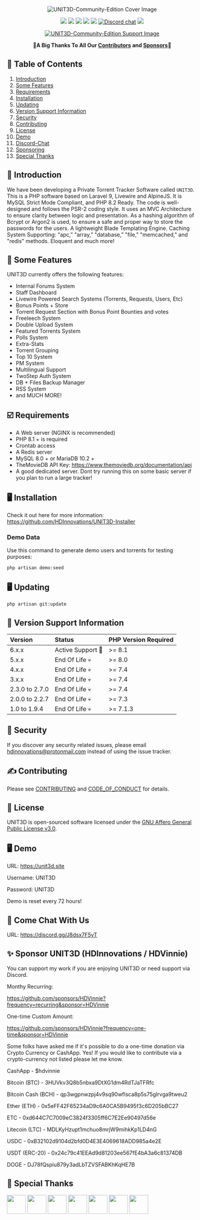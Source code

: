 <p align="center">
    <img src="https://i.postimg.cc/GpMQ3bj2/68747470733a2f2f692e706f7374696d672e63632f765a623674706e772f53637265656e2d53686f742d323032312d31302d.png" alt="UNIT3D-Community-Edition Cover Image">
</p>

<p align="center">
<a href="http://laravel.com"><img src="https://img.shields.io/badge/Laravel-10-f4645f.svg" /></a> 
<a href="https://github.com/HDInnovations/UNIT3D/blob/master/LICENSE"><img src="https://img.shields.io/badge/License-AGPL%20v3.0-yellow.svg" /></a>
<a href="https://github.com/HDInnovations/UNIT3D-Community-Edition/actions/workflows/lint.yml/badge.svg"><img src="https://github.com/HDInnovations/UNIT3D-Community-Edition/actions/workflows/lint.yml/badge.svg" /></a>
<a href="https://github.com/HDInnovations/UNIT3D-Community-Edition/actions/workflows/phpunit-test.yml/badge.svg"><img src="https://github.com/HDInnovations/UNIT3D-Community-Edition/actions/workflows/phpunit-test.yml/badge.svg" /></a>
<a href="https://github.com/HDInnovations/UNIT3D-Community-Edition/actions/workflows/compile-assets-test.yml/badge.svg"><img src="https://github.com/HDInnovations/UNIT3D-Community-Edition/actions/workflows/compile-assets-test.yml/badge.svg" /></a>
<a href="https://discord.gg/J8dsx7F5yT"><img alt="Discord chat" src="https://img.shields.io/badge/discord-Chat%20Now-a29bfe.svg" /></a>
<a href="http://makeapullrequest.com"><img src="https://img.shields.io/badge/PRs-welcome-brightgreen.svg"></a>
</p>

<a href=https://github.com/sponsors/HDVinnie>
<p align="center">
    <img src="https://i.postimg.cc/QMRRNgmV/support.png" alt="UNIT3D-Community-Edition Support Image">
</p>
</a>

<p align="center">
    🎉<b>A Big Thanks To All Our <a href="https://github.com/HDInnovations/UNIT3D-Community-Edition/graphs/contributors">Contributors</a> and <a href="https://github.com/sponsors/HDVinnie">Sponsors</a></b>🎉
</p>

## 📝 Table of Contents

1. [Introduction](#introduction)
2. [Some Features](#features)
3. [Requirements](#requirements)
4. [Installation](#installation)
5. [Updating](#updating)
6. [Version Support Information](#versions)
7. [Security](#security)
8. [Contributing](#contributing)
9. [License](#license)
10. [Demo](#demo)
11. [Discord-Chat](#chat)
12. [Sponsoring](#sponsor)
13. [Special Thanks](#thanks)


## <a name="introduction"></a> 🧐 Introduction

We have been developing a Private Torrent Tracker Software called `UNIT3D`. This is a PHP software based on Laravel 9, Livewire and AlpineJS. It is MySQL Strict Mode Compliant, and PHP 8.2 Ready. The code is well-designed and follows the PSR-2 coding style. It uses an MVC Architecture to ensure clarity between logic and presentation. As a hashing algorithm of Bcrypt or Argon2 is used, to ensure a safe and proper way to store the passwords for the users. A lightweight Blade Templating Engine. Caching System Supporting: "apc,” "array,” "database,” "file," "memcached," and "redis" methods. Eloquent and much more!

## <a name="features"></a> 💎 Some Features

UNIT3D currently offers the following features:
  - Internal Forums System
  - Staff Dashboard
  - Livewire Powered Search Systems (Torrents, Requests, Users, Etc)
  - Bonus Points + Store
  - Torrent Request Section with Bonus Point Bounties and votes
  - Freeleech System
  - Double Upload System
  - Featured Torrents System
  - Polls System
  - Extra-Stats
  - Torrent Grouping
  - Top 10 System
  - PM System
  - Multilingual Support
  - TwoStep Auth System
  - DB + Files Backup Manager
  - RSS System
  - and MUCH MORE!

## <a name="requirements"></a> ☑️ Requirements

- A Web server (NGINX is recommended)
- PHP 8.1 + is required
- Crontab access
- A Redis server
- MySQL 8.0 + or MariaDB 10.2 +
- TheMovieDB API Key: https://www.themoviedb.org/documentation/api
- A good dedicated server. Dont try running this on some basic server if you plan to run a large tracker!

## <a name="installation"></a> 🖥️ Installation

Check it out here for more information: https://github.com/HDInnovations/UNIT3D-Installer

### Demo Data

Use this command to generate demo users and torrents for testing purposes:

`php artisan demo:seed`

## <a name="updating"></a> 🖥️ Updating
`php artisan git:update`

## <a name="versions"></a> 🚨 Version Support Information
 Version     | Status                   | PHP Version Required
:------------|:-------------------------|:------------
 6.x.x       |  Active Support :rocket: | >= 8.1
 5.x.x       |  End Of Life :skull: | >= 8.0
 4.x.x       |  End Of Life :skull: | >= 7.4
 3.x.x       |  End Of Life :skull: | >= 7.4
 2.3.0 to 2.7.0|  End Of Life :skull: | >= 7.4
 2.0.0 to 2.2.7|  End Of Life :skull: | >= 7.3
 1.0 to 1.9.4|  End Of Life :skull:     | >= 7.1.3

## <a name="security"></a> 🔐 Security

If you discover any security related issues, please email hdinnovations@protonmail.com instead of using the issue tracker.

## <a name="contributing"></a> ✍️ Contributing

Please see [CONTRIBUTING](CONTRIBUTING.md) and [CODE_OF_CONDUCT](CODE_OF_CONDUCT.md) for details.

## <a name="license"></a> 📝 License

UNIT3D is open-sourced software licensed under the [GNU Affero General Public License v3.0](https://github.com/HDInnovations/UNIT3D/blob/master/LICENSE).

## <a name="demo"></a>  🖥️ Demo

URL: https://unit3d.site

Username: UNIT3D

Password: UNIT3D

Demo is reset every 72 hours!

## <a name="chat"></a>  💬 Come Chat With Us

URL: https://discord.gg/J8dsx7F5yT

## <a name="sponsor"></a> ✨ Sponsor UNIT3D (HDInnovations / HDVinnie)

You can support my work if you are enjoying UNIT3D or need support via Discord. 

Monthy Recurring:

https://github.com/sponsors/HDVinnie?frequency=recurring&sponsor=HDVinnie

One-time Custom Amount:

https://github.com/sponsors/HDVinnie?frequency=one-time&sponsor=HDVinnie

Some folks have asked me if it's possible to do a one-time donation via Crypto Currency or CashApp. Yes! If you would like to contribute via a crypto-currency not listed please let me know.

CashApp - $hdvinnie

Bitcoin (BTC) - 3HUVkv3Q8b5nbxa9DtXG1dm4RdTJaTFRfc

Bitcoin Cash (BCH) - qp3wgpnwzpj4v9sq90wflsca8p5s75glrvga9tweu2

Ether (ETH) - 0x5eFF42F65234aD9c6A0CA5B9495f3c6D205bBC27
    
ETC - 0xd644C7C7009eC3824f3305ff6C7E2Ee90497d56e    

Litecoin (LTC) - MDLKyHzupt1mchuo8mrjW9mihkKp1LD4nG

USDC - 0xB32102d9104d2bfd0D4E3E4069618ADD985a4e2E

USDT (ERC-20) - 0x24c79c41EEAd9d81203ee567fE4bA3a6c81374DB

DOGE - DJ78fQspiu879y3adLbTZVSFABKhKqHE7B


## <a name="thanks"></a> 🎉 Special Thanks

<a href="https://www.jetbrains.com/?from=UNIT3D"><img src="https://i.imgur.com/KgDXZV8.png" height="50px;"></a>
<a href="https://www.themoviedb.org/"><img src="https://www.themoviedb.org/assets/2/v4/logos/v2/blue_square_2-d537fb228cf3ded904ef09b136fe3fec72548ebc1fea3fbbd1ad9e36364db38b.svg" height="50px;"></a>
<a href="https://github.com"><img src="https://i.imgur.com/NVWhzrU.png" height="50px;"></a>
<a href="https://laravel.com"><img src="https://i.postimg.cc/cCDBswfK/1200px-Laravel-svg.png" height="50px;"></a>
<a href="https://laravel-livewire.com"><img src="https://i.postimg.cc/jjsNyBbh/Livewire.png" height="50px;"></a>
<a href="https://alpinejs.dev"><img src="https://i.postimg.cc/28pWk0M1/alpinejs-logo.png" height="50px;"></a>
<a href="https://styleci.io"><img src="https://i.postimg.cc/0y4XN4yW/og.png" height="50px;"></a>
